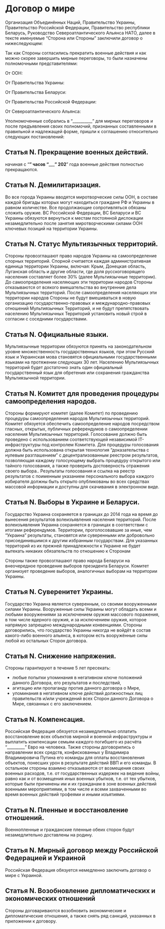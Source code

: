 # Договор о мире

Организация Объединённых Наций, Правительство Украины, Правительство Российской Федерации, Правительство республики Беларусь, Руководство Североатлантического Альянса НАТО, далее в тексте именуемые “Сторона или Стороны” заключили договор о нижеследующем:

Так как Стороны согласились прекратить военные действия и как можно скорее завершить мирные переговоры, то были назначены полномочными представителями:


От ООН:


От Правительства Украины:


От Правительства Беларуси:


От Правительства Российской Федерации:


От Североатлантического Альянса:




Уполномоченные собрались в “__________” для мирных переговоров и после предъявления своих полномочий, признанных составленными в правильной и надлежащей форме, пришли к соглашению относительно следующих постановлений:


## Статья N. Прекращение военных действий.

начиная с “____” часов “_________” 202__” года военные действия полностью прекращаются.


## Статья N. Демилитаризация.

Во все города Украины вводятся миротворческие силы ООН, в составе каждой бригады которых могут находиться граждане РФ и Украины в равном количестве. Все продолжающие сопротивляться обязаны сложить оружие. ВС Российской Федерации, ВС Беларуси и ВС Украины обязуются вернуться к местам постоянной дислокации незамедлительно после занятия миротворческими силами ООН ключевых позиций на территории Украины.


## Статья N. Статус Мультиязычных территорий.

Стороны провозглашают право народов Украины на самоопределение спорных территорий. Спорной считается каждая административная единица территории Украины, включая: Крым, Донецкая область, Луганская область и другие области, где доля русскоговорящего населения составляет более 30% (далее Мультиязычные территории).
До самоопределения населяющих эти территории народов Стороны отказываются от всякого вмешательства во внутренние дела Мультиязычных территорий.
После самоопределения населяющих эти территории народов Стороны не будут вмешиваться в новую организацию государственно-правовых и международно-правовых отношений Мультиязычных Территорий, и не будут препятствовать населению Мультиязычных Территорий установить новый строй в согласии с соседними государствами.


## Статья N. Официальные языки.

Мультиязычные территории обязуются принять на законодательном уровне множественность государственных языков, при этом Русский язык и Украинская мова становятся официальными государственными языками на протяжении следующих 30 лет. Населению Мультиязычных территорий будет достаточно знать один официальный государственный язык для обретения или сохранения гражданства Мультиязычной территории.


## Статья N. Комитет для проведения процедуры самоопределения народов.

Стороны формируют комитет (далее Комитет) по проведению процедуры самоопределения народов Мультиязычных территорий. Комитет обязуется обеспечить  самоопределение народов посредством гласных, открытых, публичных референдумов о самоопределении населения Мультиязычных территорий. Голосование должно быть проведено с использованием соответствующей независимой IT-инфраструктуры под контролем Комитета. Для процедуры голосования должна быть использована открытая технология “доказательства с нулевым разглашением” с децентрализованным реестром результатов, позволяющая каждому голосующему выбрать процедуру открытого или тайного голосования, а также проверить достоверность отражения своего выбора.. Результаты голосования и ссылка на реестр результатов с поименным указанием персонального выбора каждого избирателя должны быть открыто опубликованы во всех средствах массовой информации и доступны для скачивания в электронном виде.


## Статья N. Выборы в Украине и Беларуси.

Государство Украина сохраняется в границах до 2014 года на время до вынесения результатов волеизъявления населения территорий. После волеизъявления Украина сохраняется в границах в соответствии с итогами референдумов. Территории, проголосовавшие за иные, чем “Украина” результаты, становятся или суверенными или добровольно  присоединившимся к другим избранным государствам. Для указанных территорий из их прежней принадлежности к Украине не будет вытекать никаких обязательств по отношению к Сторонам

Стороны также провозглашают право народа Беларуси на внеочередное проведение выборов президента Беларуси. Комитет организует проведение выборов, аналогичных выборам на территории Украины.


## Статья N. Суверенитет Украины.

Государство Украина является суверенным, со своими вооруженными силами Украины. Вооруженные силы Украины могут обладать всеми и любыми вооружениями за исключением оружия массового поражения, в том числе ядерного оружия, и за исключением оружия, которое напрямую запрещено международными конвенциями.
Стороны договорились, что государство Украины никогда не войдёт в состав какого-либо военного альянса, в котором есть вооружённые силы любой из остальных Сторон договора.


## Статья N. Снижение напряжения.

Стороны гарантируют в течение 5 лет пресекать:
- любые попытки упоминания в негативном ключе положений данного Договора, его результатов и последствий,
- агитацию или пропаганду против данного договора о Мире,
- упоминания в негативном ключе действий должностных лиц правительств и/или учреждений всех Сторон данного Договора о Мире, связанных с его заключением.


## Статья N. Компенсация.

Российская Федерация обязуется незамедлительно оплатить восстановление всех объектов мирной и военной инфраструктуры и выплатить компенсации семьям каждого погибшего из расчёта “_________” Евро на человека. Также стороны договорились о направлении всех средств, конфискованных у Владимира Владимировича Путина его команды для оплаты восстановления объектов, понесших урон в результате действий ВВП и его команды. В остальном стороны взаимно отказываются от возмещения своих военных расходов, т.е. от государственных издержек на ведение войны, равно как и от возмещения иных военных убытков, т.е. от тех убытков, которые были причинены им и их гражданам в зоне военных действий военными мероприятиями, в том числе и всеми захваченными во время военных действий трофеями и иными изъятиями.


## Статья N. Пленные и восстановление отношений.

Военнопленные и гражданские пленные обеих сторон будут незамедлительно доставлены на родину.


## Статья N. Мирный договор между Российской Федерацией и Украиной

Российская Федерация обязуется немедленно заключить договор о мире с Украиной.


## Статья N. Возобновление дипломатических  и экономических отношений

Стороны договариваются возобновить экономические и дипломатические отношения, а также снять ряд санкций, указанных в приложении к договору.
